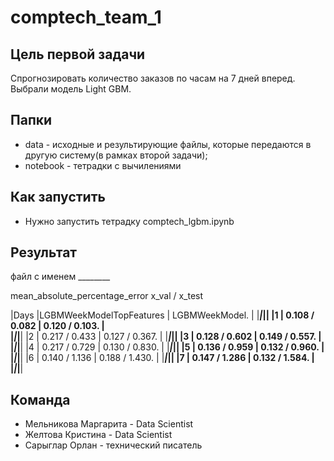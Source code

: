 # comptech_team_1

## Цель первой задачи 
Спрогнозировать количество заказов по часам на 7 дней вперед. 
Выбрали модель Light GBM.


## Папки
- data - исходные и результирующие файлы, которые передаются в другую систему(в рамках второй задачи);
- notebook - тетрадки с вычилениями


## Как запустить
- Нужно запустить тетрадку сomptech_lgbm.ipynb  


## Результат

файл с именем ________

mean_absolute_percentage_error  x_val / x_test

 |Days         |LGBMWeekModelTopFeatures | LGBMWeekModel. |
 |_____________|_________________________|________________|
 |1            |    0.108 / 0.082        | 0.120 / 0.103. |   
 |_____________|_________________________|________________|
 |2            |    0.217 / 0.433        | 0.127 / 0.367. |
 |_____________|_________________________|________________|
 |3            |    0.128 / 0.602        | 0.149 / 0.557. |
 |_____________|_________________________|________________|
 |4            |    0.217 / 0.729        | 0.130 / 0.830. |
 |_____________|_________________________|________________|
 |5            |    0.136 / 0.959        | 0.132 / 0.960. |
 |_____________|_________________________|________________|
 |6            |    0.140 / 1.136        | 0.188 / 1.430. |
 |_____________|_________________________|________________|
 |7            |    0.147 / 1.286        | 0.132 / 1.584. |
 |_____________|_________________________|________________|


## Команда

- Мельникова Маргарита - Data Scientist
- Желтова Кристина - Data Scientist
- Сарыглар Орлан - технический писатель
